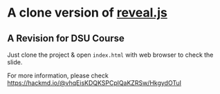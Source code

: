 # A clone version of [reveal.js](https://github.com/hakimel/reveal.js/)

## A Revision for DSU Course

Just clone the project & open `index.html` with web browser to check the slide.

For more information, please check https://hackmd.io/@vhqEisKDQKSPCplQaKZRSw/HkgydOTuI

